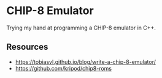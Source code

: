 # CHIP-8 Emulator
Trying my hand at programming a CHIP-8 emulator in C++.


## Resources
- https://tobiasvl.github.io/blog/write-a-chip-8-emulator/
- https://github.com/kripod/chip8-roms
